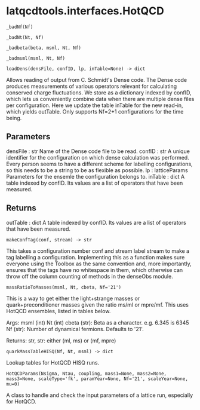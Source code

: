 latqcdtools.interfaces.HotQCD
=============

`_badNf(Nf)`


`_badNt(Nt, Nf)`


`_badbeta(beta, msml, Nt, Nf)`


`_badmsml(msml, Nt, Nf)`


`loadDens(densFile, confID, lp, inTable=None) -> dict`

Allows reading of output from C. Schmidt's Dense code. The Dense code produces measurements of various operators
relevant for calculating conserved charge fluctuations. We store as a dictionary indexed by confID, which lets us
conveniently combine data when there are multiple dense files per configuration. Here we update the table
inTable for the new read-in, which yields outTable. Only supports Nf=2+1 configurations for the time being.

Parameters
----------
densFile : str
    Name of the Dense code file to be read.
confID : str
    A unique identifier for the configuration on which dense calculation was performed. Every person seems to have a
    different scheme for labelling configurations, so this needs to be a string to be as flexible as possible.
lp : latticeParams
    Parameters for the ensemle the configuration belongs to.
inTable : dict
    A table indexed by confID. Its values are a list of operators that have been measured.

Returns
-------
outTable : dict
    A table indexed by confID. Its values are a list of operators that have been measured.

`makeConfTag(conf, stream) -> str`

This takes a configuration number conf and stream label stream to make a tag labelling a configuration.
Implementing this as a function makes sure everyone using the Toolbox as the same convention and, more importantly,
ensures that the tags have no whitespace in them, which otherwise can throw off the column counting of methods in
the denseObs module. 

`massRatioToMasses(msml, Nt, cbeta, Nf='21')`

This is a way to get either the light+strange masses or quark+preconditioner masses
given the ratio ms/ml or mpre/mf. This uses HotQCD ensembles, listed in tables below.

Args:
    msml (int)
    Nt (int)
    cbeta (str): Beta as a character. e.g. 6.345 is 6345 
    Nf (str): Number of dynamical fermions. Defaults to '21'.

Returns:
    str, str: either (ml, ms) or (mf, mpre) 

`quarkMassTableHISQ(Nf, Nt, msml) -> dict`

Lookup tables for HotQCD HISQ runs.

`HotQCDParams(Nsigma, Ntau, coupling, mass1=None, mass2=None, mass3=None, scaleType='fk', paramYear=None, Nf='21', scaleYear=None, mu=0)`

A class to handle and check the input parameters of a lattice run, especially for HotQCD.

